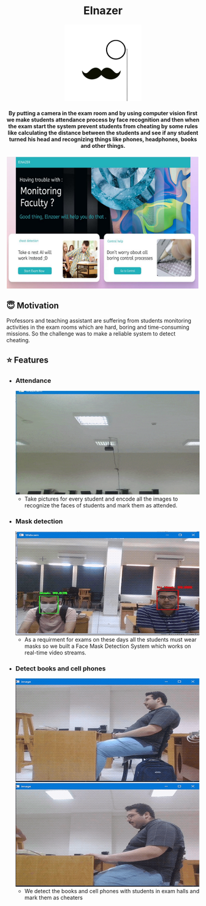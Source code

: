 <h1 align="center">Elnazer</h1>

<div align= "center"><img src="https://github.com/meomnzak/Elnazer/blob/main/Grad/captures/logo.png" width="200" height="200"/>
  <h4>By putting a camera in the exam room and by using computer vision first we make  students attendance process by face recognition and then when the exam start the system prevent students from cheating by some rules like calculating the distance between the students and see if any student turned his head and recognizing things like phones, headphones, books and other things.</h4>
</div>

<div align= "center"><img src="https://github.com/meomnzak/Elnazer/blob/main/Grad/captures/home.PNG"/></div>

## :innocent: Motivation
Professors and teaching assistant are suffering from students monitoring activities in the exam rooms which are hard, boring and time-consuming missions. So the challenge was to make a reliable system to detect cheating.


## :star: Features
 - ### Attendance
      <img width="607" alt="attendace" src="https://github.com/meomnzak/Elnazer/blob/main/Grad/captures/attendance.gif">
      
      - Take pictures for every student and encode all the images to recognize the faces of students and mark them as attended.
      
 - ### Mask detection
      <img width="607" alt="mask" src="https://github.com/meomnzak/Elnazer/blob/main/Grad/captures/mask.gif">
      
      - As a requirment for exams on these days all the students must wear masks so we built a Face Mask Detection System which works on real-time video streams.
 
 - ### Detect books and cell phones
      <img width="607" alt="mask" src="https://github.com/meomnzak/Elnazer/blob/main/Grad/captures/book.gif">
      <img width="607" alt="mask" src="https://github.com/meomnzak/Elnazer/blob/main/Grad/captures/phone.gif">
      
      - We detect the books and cell phones with students in exam halls and mark them as cheaters 


